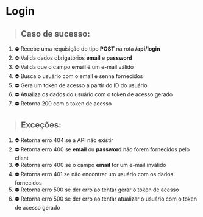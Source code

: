 # Login

> ## Caso de sucesso:
1. ⛔️ Recebe uma requisição do tipo **POST** na rota **/api/login**
1. ⛔️ Valida dados obrigatórios **email** e **password**
1. ⛔️ Valida que o campo **email** é um e-mail válido
1. ⛔️ Busca o usuário com o email e senha fornecidos
1. ⛔️ Gera um token de acesso a partir do ID do usuário
1. ⛔️ Atualiza os dados do usuário com o token de acesso gerado
1. ⛔️ Retorna 200 com o token de acesso

> ## Exceções:
1. ⛔️ Retorna erro 404 se a API não existir
1. ⛔️ Retorna erro 400 se **email** ou **password** não forem fornecidos pelo client
1. ⛔️ Retorna erro 400 se o campo **email** for um e-mail inválido
1. ⛔️ Retorna erro 401 se não encontrar um usuário com os dados fornecidos
1. ⛔️ Retorna erro 500 se der erro ao tentar gerar o token de acesso
1. ⛔️ Retorna erro 500 se der erro ao tentar atualizar o usuário com o token de acesso gerado